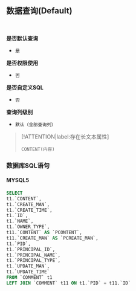 ## 数据查询(Default) <!-- {docsify-ignore-all} -->



<br>
<p class="panel-title"><b>是否默认查询</b></p>

* `是`

<p class="panel-title"><b>是否权限使用</b></p>

* `否`

<p class="panel-title"><b>是否自定义SQL</b></p>

* `否`

<p class="panel-title"><b>查询列级别</b></p>

* `默认（全部查询列）`

> [!ATTENTION|label:存在长文本属性]
>
> `CONTENT(内容)`




### 数据库SQL语句

#### MYSQL5

```sql
SELECT
t1.`CONTENT`,
t1.`CREATE_MAN`,
t1.`CREATE_TIME`,
t1.`ID`,
t1.`NAME`,
t1.`OWNER_TYPE`,
t11.`CONTENT` AS `PCONTENT`,
t11.`CREATE_MAN` AS `PCREATE_MAN`,
t1.`PID`,
t1.`PRINCIPAL_ID`,
t1.`PRINCIPAL_NAME`,
t1.`PRINCIPAL_TYPE`,
t1.`UPDATE_MAN`,
t1.`UPDATE_TIME`
FROM `COMMENT` t1 
LEFT JOIN `COMMENT` t11 ON t1.`PID` = t11.`ID` 


```
